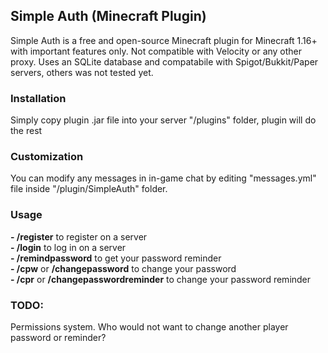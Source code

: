 ## Simple Auth (Minecraft Plugin)
Simple Auth is a free and open-source Minecraft plugin for Minecraft 1.16+ with important features only. Not compatible with Velocity or any other proxy. Uses an SQLite database and compatabile with Spigot/Bukkit/Paper servers, others was not tested yet.

### Installation
Simply copy plugin .jar file into your server "/plugins" folder, plugin will do the rest

### Customization
You can modify any messages in in-game chat by editing "messages.yml" file inside "/plugin/SimpleAuth" folder.

### Usage
**- /register** to register on a server  
**- /login** to log in on a server  
**- /remindpassword** to get your password reminder  
**- /cpw** or **/changepassword** to change your password  
**- /cpr** or **/changepasswordreminder** to change your password reminder

### TODO:
Permissions system. Who would not want to change another player password or reminder?
